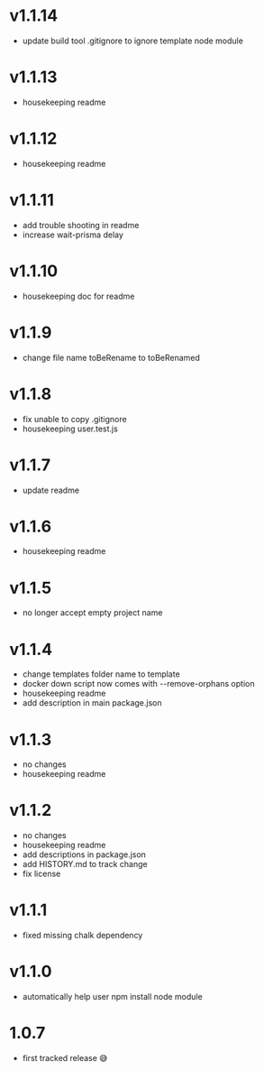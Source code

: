 # v1.1.14

- update build tool .gitignore to ignore template node module

# v1.1.13

- housekeeping readme

# v1.1.12

- housekeeping readme

# v1.1.11

- add trouble shooting in readme
- increase wait-prisma delay

# v1.1.10

- housekeeping doc for readme

# v1.1.9

- change file name toBeRename to toBeRenamed

# v1.1.8

- fix unable to copy .gitignore
- housekeeping user.test.js

# v1.1.7

- update readme

# v1.1.6

- housekeeping readme

# v1.1.5

- no longer accept empty project name

# v1.1.4

- change templates folder name to template
- docker down script now comes with --remove-orphans option
- housekeeping readme
- add description in main package.json

# v1.1.3

- no changes
- housekeeping readme

# v1.1.2

- no changes
- housekeeping readme
- add descriptions in package.json
- add HISTORY.md to track change
- fix license

# v1.1.1

- fixed missing chalk dependency

# v1.1.0

- automatically help user npm install node module

# 1.0.7

- first tracked release 😅
